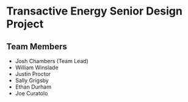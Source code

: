 # Transactive Energy Senior Design Project
## Team Members
- Josh Chambers (Team Lead)
- William Winslade
- Justin Proctor
- Sally Grigsby
- Ethan Durham
- Joe Curatolo